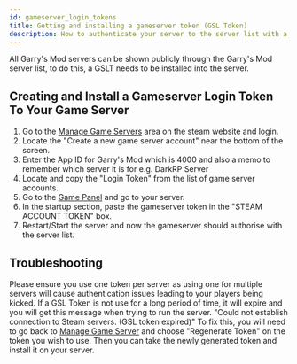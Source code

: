 ```yaml
---
id: gameserver_login_tokens
title: Getting and installing a gameserver token (GSL Token)
description: How to authenticate your server to the server list with a GSL Token
---
```


All Garry's Mod servers can be shown publicly through the Garry's Mod server list, to do this, a GSLT needs to be installed into the server.

## Creating and Install a Gameserver Login Token To Your Game Server
1. Go to the [Manage Game Servers](https://steamcommunity.com/dev/managegameservers) area on the steam website and login.
2. Locate the "Create a new game server account" near the bottom of the screen.
3. Enter the App ID for Garry's Mod which is 4000 and also a memo to remember which server it is for e.g. DarkRP Server
4. Locate and copy the "Login Token" from the list of game server accounts.
5. Go to the [Game Panel](https://hrzn.link/panel) and go to your server.
6. In the startup section, paste the gameserver token in the "STEAM ACCOUNT TOKEN" box.
7. Restart/Start the server and now the gameserver should authorise with the server list.

## Troubleshooting
Please ensure you use one token per server as using one for multiple servers will cause authentication issues leading to your players being kicked.
If a GSL Token is not use for a long period of time, it will expire and you will get this message when trying to run the server. "Could not establish connection to Steam servers. (GSL token expired)"
To fix this, you will need to go back to [Manage Game Server](https://steamcommunity.com/dev/managegameservers) and choose "Regenerate Token" on the token you wish to use. Then you can take the newly generated token and install it on your server.